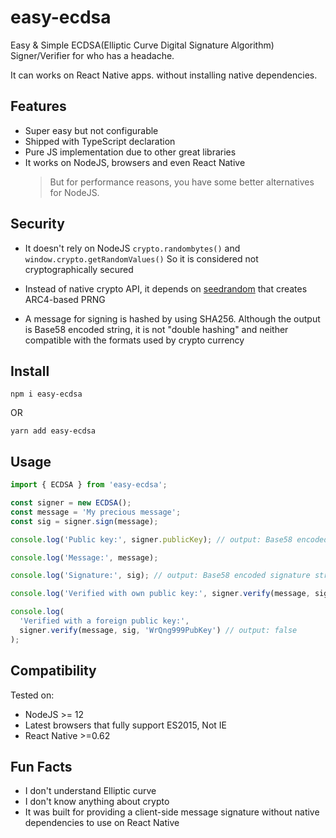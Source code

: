 # easy-ecdsa

Easy & Simple ECDSA(Elliptic Curve Digital Signature Algorithm) Signer/Verifier for who has a headache.

It can works on React Native apps. without installing native dependencies.

## Features

- Super easy but not configurable
- Shipped with TypeScript declaration
- Pure JS implementation due to other great libraries
- It works on NodeJS, browsers and even React Native
  > But for performance reasons, you have some better alternatives for NodeJS.

## Security

- It doesn't rely on NodeJS `crypto.randombytes()` and `window.crypto.getRandomValues()` So it is considered not cryptographically secured

- Instead of native crypto API, it depends on [seedrandom](https://github.com/davidbau/seedrandom) that creates ARC4-based PRNG

- A message for signing is hashed by using SHA256. Although the output is Base58 encoded string, it is not "double hashing" and neither compatible with the formats used by crypto currency

## Install

`npm i easy-ecdsa`

OR

`yarn add easy-ecdsa`

## Usage

```js
import { ECDSA } from 'easy-ecdsa';

const signer = new ECDSA();
const message = 'My precious message';
const sig = signer.sign(message);

console.log('Public key:', signer.publicKey); // output: Base58 encoded public key string

console.log('Message:', message);

console.log('Signature:', sig); // output: Base58 encoded signature string derived from the message digest hashed by SHA256

console.log('Verified with own public key:', signer.verify(message, sig)); // output: true

console.log(
  'Verified with a foreign public key:',
  signer.verify(message, sig, 'WrQng999PubKey') // output: false
);
```

## Compatibility

Tested on:

- NodeJS >= 12
- Latest browsers that fully support ES2015, Not IE
- React Native >=0.62

## Fun Facts

- I don't understand Elliptic curve
- I don't know anything about crypto
- It was built for providing a client-side message signature without native dependencies to use on React Native
